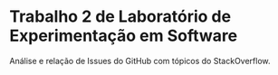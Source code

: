 # Trabalho 2 de Laboratório de Experimentação em Software

Análise e relação de Issues do GitHub com tópicos do StackOverflow.
